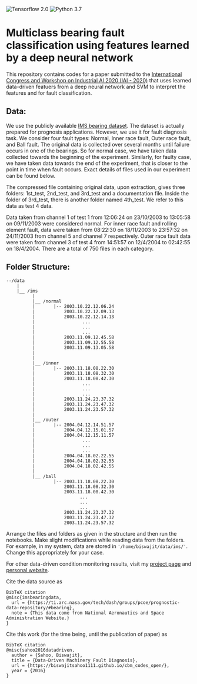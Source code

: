 ![Tensorflow 2.0](https://img.shields.io/badge/Tensorflow-2.0-success.svg)
![Python 3.7](https://img.shields.io/badge/Python-3.7-blue.svg)
# Multiclass bearing fault classification using features learned by a deep neural network

This repository contains codes for a paper submitted to the [International Congress and Workshop on Industrial AI 2020 (IAI - 2020)](https://www.ltu.se/research/subjects/Drift-och-underhall/Konferenser/Industrial-AI-Conference-2020?l=en) that uses learned data-driven featuers from a deep neural network and SVM to interpret the features and for fault classification. 

## Data:

We use the publicly available [IMS bearing dataset](https://ti.arc.nasa.gov/tech/dash/groups/pcoe/prognostic-data-repository/#bearing). The dataset is actually prepared for prognosis applications. However, we use it for fault diagnosis task. We consider four fault types: Normal, Inner race fault, Outer race fault, and Ball fault. The original data is collected over several months until failure occurs in one of the bearings. So for normal case, we have taken data collected towards the beginning of the experiment. Similarly, for faulty case, we have taken data towards the end of the experiment, that is closer to the point in time when fault occurs. Exact details of files used in our experiment can be found below.

The compressed file containing original data, upon extraction, gives three folders: 1st_test, 2nd_test, and 3rd_test and a documentation file. Inside the folder of 3rd_test, there is another folder named 4th_test. We refer to this data as test 4 data. 

Data taken from channel 1 of test 1 from 12:06:24 on 23/10/2003 to 13:05:58 on 09/11/2003 were considered normal. For inner race fault and rolling element fault, data were taken from 08:22:30 on 18/11/2003 to 23:57:32 on 24/11/2003 from channel 5 and channel 7 respectively. Outer race fault data were taken from channel 3 of test 4 from 14:51:57 on 12/4/2004 to 02:42:55 on 18/4/2004. There are a total of 750 files in each category.

## Folder Structure:
```
--/data
    |
    |__ /ims
          |
          |__ /normal
          |       |-- 2003.10.22.12.06.24
          |           2003.10.22.12.09.13
          |           2003.10.22.12.14.13
          |                  ...
          |                  ...
          |                  ...
          |           2003.11.09.12.45.58
          |           2003.11.09.12.55.58
          |           2003.11.09.13.05.58
          |   
          |
          |__ /inner
          |       |-- 2003.11.18.08.22.30
          |           2003.11.18.08.32.30
          |           2003.11.18.08.42.30
          |                  ...
          |                  ...
          |                  ...
          |           2003.11.24.23.37.32
          |           2003.11.24.23.47.32
          |           2003.11.24.23.57.32
          |
          |__ /outer
          |       |-- 2004.04.12.14.51.57
          |           2004.04.12.15.01.57
          |           2004.04.12.15.11.57
          |                  ...
          |                  ...
          |                  ...
          |           2004.04.18.02.22.55
          |           2004.04.18.02.32.55
          |           2004.04.18.02.42.55
          |
          |__ /ball
                  |-- 2003.11.18.08.22.30
                      2003.11.18.08.32.30
                      2003.11.18.08.42.30
                            ...
                            ...
                            ...
                      2003.11.24.23.37.32
                      2003.11.24.23.47.32
                      2003.11.24.23.57.32
```                     
Arrange the files and folders as given in the structure and then run the notebooks. Make slight modifications while reading data from the folders. For example, in my system, data are stored in `'/home/biswajit/data/ims/'`. Change this appropriately for your case. 

For other data-driven condition monitoring results, visit my [project page](https://biswajitsahoo1111.github.io/cbm_codes_open/) and [personal website](https://biswajitsahoo1111.github.io/).

Cite the data source as
```
BibTeX citation
@misc{imsbearingdata,
  url = {https://ti.arc.nasa.gov/tech/dash/groups/pcoe/prognostic-data-repository/#bearing},
  note = {This data come from National Aeronautics and Space Administration Website.}
}
```

Cite this work (for the time being, until the publication of paper) as
```
BibTeX citation
@misc{sahoo2016datadriven,
  author = {Sahoo, Biswajit},
  title = {Data-Driven Machinery Fault Diagnosis},
  url = {https://biswajitsahoo1111.github.io/cbm_codes_open/},
  year = {2016}
}
```
